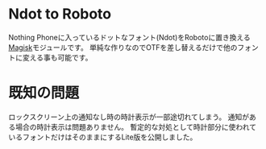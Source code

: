 # Ndot to Roboto

Nothing Phoneに入っているドットなフォント(Ndot)をRobotoに置き換える[Magisk](https://github.com/topjohnwu/Magisk)モジュールです。
単純な作りなのでOTFを差し替えるだけで他のフォントに変える事も可能です。

# 既知の問題
ロックスクリーン上の通知なし時の時計表示が一部途切れてしまう。
通知がある場合の時計表示は問題ありません。
暫定的な対処として時計部分に使われているフォントだけはそのままにするLite版を公開しました。
